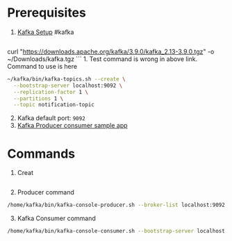 # Prerequisites
1. [Kafka Setup](https://www.digitalocean.com/community/tutorials/how-to-install-apache-kafka-on-ubuntu-20-04) #kafka 
	```bash
curl "https://downloads.apache.org/kafka/3.9.0/kafka_2.13-3.9.0.tgz" -o ~/Downloads/kafka.tgz
	```
	1. Test command is wrong in above link. Command to use is here 
```bash
~/kafka/bin/kafka-topics.sh --create \
  --bootstrap-server localhost:9092 \
  --replication-factor 1 \
  --partitions 1 \
  --topic notification-topic
```

2. Kafka default port: `9092`
3. [Kafka Producer consumer sample app](https://medium.com/simform-engineering/kafka-integration-made-easy-with-spring-boot-b7aaf44d8889)

# Commands
1. Creat
   ```
   
     ```

2. Producer command
```bash
/home/kafka/bin/kafka-console-producer.sh --broker-list localhost:9092 --topic notification-topic < /home/kafka/jsondata.json
```
3. Kafka Consumer command
```bash
/home/kafka/bin/kafka-console-consumer.sh --bootstrap-server localhost:9092 --topic topic-2 --from-beginning --partition 0
```
